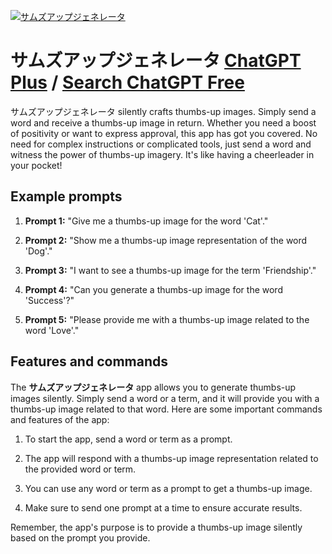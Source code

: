 
[![サムズアップジェネレータ](https://files.oaiusercontent.com/file-uHEZ0HhywqutRpUXFqrKVEbv?se=2123-10-17T05%3A53%3A39Z&sp=r&sv=2021-08-06&sr=b&rscc=max-age%3D31536000%2C%20immutable&rscd=attachment%3B%20filename%3D0a4b53cf-5521-4354-a9bd-1141b92df4e9.png&sig=oO5Sic5kpxtnGOWyxhS4WNsCTx7z/YcbQb8mY/cxkHI%3D)](https://chat.openai.com/g/g-AfWy6cxBd-samuzuatupuzienereta)

# サムズアップジェネレータ [ChatGPT Plus](https://chat.openai.com/g/g-AfWy6cxBd-samuzuatupuzienereta) / [Search ChatGPT Free](https://gptcall.net/index.html#/?search=%E3%82%B5%E3%83%A0%E3%82%BA%E3%82%A2%E3%83%83%E3%83%97%E3%82%B8%E3%82%A7%E3%83%8D%E3%83%AC%E3%83%BC%E3%82%BF)

サムズアップジェネレータ silently crafts thumbs-up images. Simply send a word and receive a thumbs-up image in return. Whether you need a boost of positivity or want to express approval, this app has got you covered. No need for complex instructions or complicated tools, just send a word and witness the power of thumbs-up imagery. It's like having a cheerleader in your pocket!

## Example prompts

1. **Prompt 1:** "Give me a thumbs-up image for the word 'Cat'."

2. **Prompt 2:** "Show me a thumbs-up image representation of the word 'Dog'."

3. **Prompt 3:** "I want to see a thumbs-up image for the term 'Friendship'."

4. **Prompt 4:** "Can you generate a thumbs-up image for the word 'Success'?"

5. **Prompt 5:** "Please provide me with a thumbs-up image related to the word 'Love'."


## Features and commands

The **サムズアップジェネレータ** app allows you to generate thumbs-up images silently. Simply send a word or a term, and it will provide you with a thumbs-up image related to that word. Here are some important commands and features of the app:

1. To start the app, send a word or term as a prompt.

2. The app will respond with a thumbs-up image representation related to the provided word or term.

3. You can use any word or term as a prompt to get a thumbs-up image.

4. Make sure to send one prompt at a time to ensure accurate results.

Remember, the app's purpose is to provide a thumbs-up image silently based on the prompt you provide.


